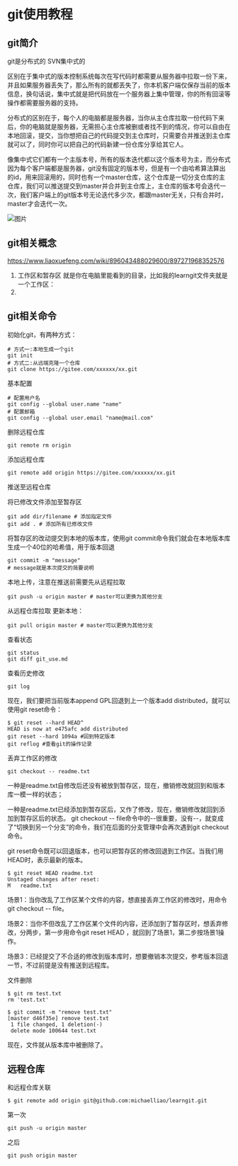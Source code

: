 # git使用教程
## git简介
git是分布式的 SVN集中式的

区别在于集中式的版本控制系统每次在写代码时都需要从服务器中拉取一份下来，并且如果服务器丢失了，那么所有的就都丢失了，你本机客户端仅保存当前的版本信息，换句话说，集中式就是把代码放在一个服务器上集中管理，你的所有回滚等操作都需要服务器的支持。

分布式的区别在于，每个人的电脑都是服务器，当你从主仓库拉取一份代码下来后，你的电脑就是服务器，无需担心主仓库被删或者找不到的情况，你可以自由在本地回滚，提交，当你想把自己的代码提交到主仓库时，只需要合并推送到主仓库就可以了，同时你可以把自己的代码新建一份仓库分享给其它人。

像集中式它们都有一个主版本号，所有的版本迭代都以这个版本号为主，而分布式因为每个客户端都是服务器，git没有固定的版本号，但是有一个由哈希算法算出的id，用来回滚用的，同时也有一个master仓库，这个仓库是一切分支仓库的主仓库，我们可以推送提交到master并合并到主仓库上，主仓库的版本号会迭代一次，我们客户端上的git版本号无论迭代多少次，都跟master无关，只有合并时，master才会迭代一次。

![图片](https://pic1.zhimg.com/80/v2-cd9ae639fa7ba273ffc3753037629ee0_720w.webp)
## git相关概念
https://www.liaoxuefeng.com/wiki/896043488029600/897271968352576
1. 工作区和暂存区
   就是你在电脑里能看到的目录，比如我的learngit文件夹就是一个工作区：
2. 
## git相关命令

初始化git，有两种方式：
``` git
# 方式一:本地生成一个git
git init
# 方式二:从远端克隆一个仓库
git clone https://gitee.com/xxxxxx/xx.git
```
基本配置
```
# 配置用户名
git config --global user.name "name"
# 配置邮箱
git config --global user.email "name@mail.com"
```
删除远程仓库
```
git remote rm origin
```
添加远程仓库
```
git remote add origin https://gitee.com/xxxxxx/xx.git
```
推送至远程仓库

将已修改文件添加至暂存区
```
git add dir/filename # 添加指定文件
git add . # 添加所有已修改文件
```
将暂存区的改动提交到本地的版本库，使用git commit命令我们就会在本地版本库生成一个40位的哈希值，用于版本回退
```
git commit -m "message" 
# message就是本次提交的简要说明
```
本地上传，注意在推送前需要先从远程拉取
```
git push -u origin master # master可以更换为其他分支
```
从远程仓库拉取
更新本地：
```
git pull origin master # master可以更换为其他分支
```

查看状态
```
git status
git diff git_use.md
```

查看历史修改
```
git log
```
现在，我们要把当前版本append GPL回退到上一个版本add distributed，就可以使用git reset命令：
```
$ git reset --hard HEAD^
HEAD is now at e475afc add distributed
git reset --hard 1094a #回到特定版本
git reflog #查看git的操作记录
```
丢弃工作区的修改
```
git checkout -- readme.txt
```
一种是readme.txt自修改后还没有被放到暂存区，现在，撤销修改就回到和版本库一模一样的状态；

一种是readme.txt已经添加到暂存区后，又作了修改，现在，撤销修改就回到添加到暂存区后的状态。
git checkout -- file命令中的--很重要，没有--，就变成了“切换到另一个分支”的命令，我们在后面的分支管理中会再次遇到git checkout命令。

git reset命令既可以回退版本，也可以把暂存区的修改回退到工作区。当我们用HEAD时，表示最新的版本。

```
$ git reset HEAD readme.txt
Unstaged changes after reset:
M	readme.txt
```
场景1：当你改乱了工作区某个文件的内容，想直接丢弃工作区的修改时，用命令git checkout -- file。

场景2：当你不但改乱了工作区某个文件的内容，还添加到了暂存区时，想丢弃修改，分两步，第一步用命令git reset HEAD <file>，就回到了场景1，第二步按场景1操作。

场景3：已经提交了不合适的修改到版本库时，想要撤销本次提交，参考版本回退一节，不过前提是没有推送到远程库。

文件删除

```
$ git rm test.txt
rm 'test.txt'

$ git commit -m "remove test.txt"
[master d46f35e] remove test.txt
 1 file changed, 1 deletion(-)
 delete mode 100644 test.txt
```
现在，文件就从版本库中被删除了。


## 远程仓库

和远程仓库关联
```
$ git remote add origin git@github.com:michaelliao/learngit.git
```

第一次
```
git push -u origin master
```

之后
```
git push origin master
```